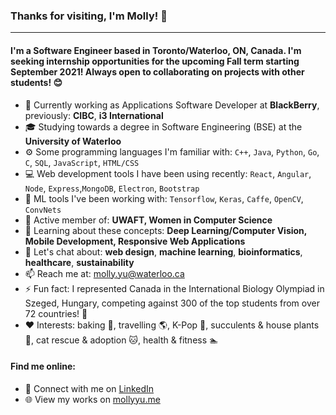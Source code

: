 ### Thanks for visiting, I'm Molly! 👋
---

#### I'm a Software Engineer based in Toronto/Waterloo, ON, Canada. I'm seeking internship opportunities for the upcoming Fall term starting September 2021! Always open to collaborating on projects with other students! 😊

- 🏢 Currently working as Applications Software Developer at **BlackBerry**, previously: **CIBC**,  **i3 International**
- 🎓 Studying towards a degree in Software Engineering (BSE) at the **University of Waterloo**
- ⚙️ Some programming languages I'm familiar with: `C++`, `Java`, `Python`, `Go`, `C`, `SQL`, `JavaScript`, `HTML/CSS`
- 💻 Web development tools I have been using recently: `React`, `Angular`, `Node`, `Express`,`MongoDB`, `Electron`, `Bootstrap`
- 🤖 ML tools I've been working with: `Tensorflow`, `Keras`, `Caffe`, `OpenCV`, `ConvNets`
- 👯 Active member of: **UWAFT, Women in Computer Science**
- 🌱 Learning about these concepts: **Deep Learning/Computer Vision, Mobile Development, Responsive Web Applications**
- 💬 Let's chat about: **web design**, **machine learning**, **bioinformatics**, **healthcare**, **sustainability**
- 📫 Reach me at: molly.yu@waterloo.ca
- ⚡ Fun fact: I represented Canada in the International Biology Olympiad in Szeged, Hungary, competing against 300 of the top students from over 72 countries! 🌿
- ❤️ Interests: baking 🍰, travelling 🌎, K-Pop 🎵, succulents & house plants 🌵, cat rescue & adoption 🐱, health & fitness 🏊

#### Find me online:
- 💼 Connect with me on <a href="https://www.linkedin.com/in/molly-yu-/">LinkedIn</a>
- 🌐 View my works on <a href="https://mollyyu.me">mollyyu.me</a>

<!--
**molly-yu/molly-yu** is a ✨ _special_ ✨ repository because its `README.md` (this file) appears on your GitHub profile.

Here are some ideas to get you started:

- 🔭 I’m currently working on ...
- 🌱 I’m currently learning ...
- 👯 I’m looking to collaborate on ...
- 🤔 I’m looking for help with ...
- 💬 Ask me about ...
- 📫 How to reach me: ...
- 😄 Pronouns: ...
- ⚡ Fun fact: ...

-->
 
